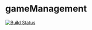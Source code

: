 # gameManagement

[![Build Status](https://travis-ci.org/rlach/gameManagement.svg?branch=master)](https://travis-ci.org/rlach/gameManagement)